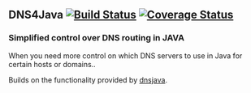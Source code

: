 ## DNS4Java [![Build Status](https://travis-ci.org/oshoukry/dns4java.svg?branch=master)](https://travis-ci.org/oshoukry/dns4java) [![Coverage Status](https://coveralls.io/repos/oshoukry/dns4java/badge.svg?branch=master)](https://coveralls.io/r/oshoukry/dns4java?branch=master)
### Simplified control over DNS routing in JAVA
When you need more control on which DNS servers to use in Java for certain hosts or domains..

Builds on the functionality provided by [dnsjava](http://dnsjava.org/).
